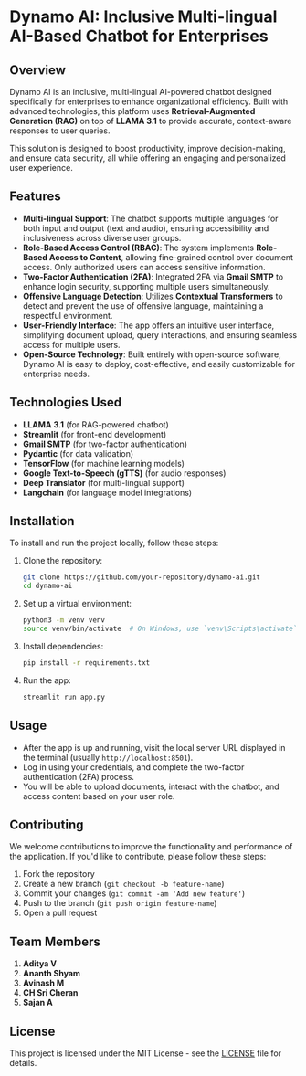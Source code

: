 # Dynamo AI: Inclusive Multi-lingual AI-Based Chatbot for Enterprises

## Overview

Dynamo AI is an inclusive, multi-lingual AI-powered chatbot designed specifically for enterprises to enhance organizational efficiency. Built with advanced technologies, this platform uses **Retrieval-Augmented Generation (RAG)** on top of **LLAMA 3.1** to provide accurate, context-aware responses to user queries.

This solution is designed to boost productivity, improve decision-making, and ensure data security, all while offering an engaging and personalized user experience.

## Features

- **Multi-lingual Support**: The chatbot supports multiple languages for both input and output (text and audio), ensuring accessibility and inclusiveness across diverse user groups.
- **Role-Based Access Control (RBAC)**: The system implements **Role-Based Access to Content**, allowing fine-grained control over document access. Only authorized users can access sensitive information.
- **Two-Factor Authentication (2FA)**: Integrated 2FA via **Gmail SMTP** to enhance login security, supporting multiple users simultaneously.
- **Offensive Language Detection**: Utilizes **Contextual Transformers** to detect and prevent the use of offensive language, maintaining a respectful environment.
- **User-Friendly Interface**: The app offers an intuitive user interface, simplifying document upload, query interactions, and ensuring seamless access for multiple users.
- **Open-Source Technology**: Built entirely with open-source software, Dynamo AI is easy to deploy, cost-effective, and easily customizable for enterprise needs.

## Technologies Used

- **LLAMA 3.1** (for RAG-powered chatbot)
- **Streamlit** (for front-end development)
- **Gmail SMTP** (for two-factor authentication)
- **Pydantic** (for data validation)
- **TensorFlow** (for machine learning models)
- **Google Text-to-Speech (gTTS)** (for audio responses)
- **Deep Translator** (for multi-lingual support)
- **Langchain** (for language model integrations)

## Installation

To install and run the project locally, follow these steps:

1. Clone the repository:
    ```bash
    git clone https://github.com/your-repository/dynamo-ai.git
    cd dynamo-ai
    ```

2. Set up a virtual environment:
    ```bash
    python3 -m venv venv
    source venv/bin/activate  # On Windows, use `venv\Scripts\activate`
    ```

3. Install dependencies:
    ```bash
    pip install -r requirements.txt
    ```

4. Run the app:
    ```bash
    streamlit run app.py
    ```

## Usage

- After the app is up and running, visit the local server URL displayed in the terminal (usually `http://localhost:8501`).
- Log in using your credentials, and complete the two-factor authentication (2FA) process.
- You will be able to upload documents, interact with the chatbot, and access content based on your user role.

## Contributing

We welcome contributions to improve the functionality and performance of the application. If you'd like to contribute, please follow these steps:

1. Fork the repository
2. Create a new branch (`git checkout -b feature-name`)
3. Commit your changes (`git commit -am 'Add new feature'`)
4. Push to the branch (`git push origin feature-name`)
5. Open a pull request

## Team Members

1. **Aditya V**
2. **Ananth Shyam**
3. **Avinash M**
4. **CH Sri Cheran**
5. **Sajan A**

## License

This project is licensed under the MIT License - see the [LICENSE](LICENSE) file for details.
